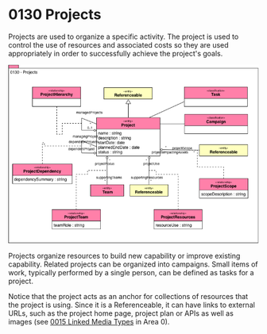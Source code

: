 <!-- SPDX-License-Identifier: CC-BY-4.0 -->
<!-- Copyright Contributors to the Egeria project. -->

# 0130 Projects

Projects are used to organize a specific activity.
The project is used to control the use of resources and
associated costs so they are used appropriately in order
to successfully achieve the project's goals. 

![UML](0130-Projects.png)

Projects organize resources to build new capability or improve existing capability.
Related projects can be organized into campaigns.
Small items of work, typically performed by a single person,
can be defined as tasks for a project.

Notice that the project acts as an anchor for
collections of resources that the project is using.
Since it is a Referenceable, it can have links to external URLs,
such as the project home page, project plan or APIs
as well as images (see [0015 Linked Media Types](0015-Linked-Media-Types.md) in Area 0).